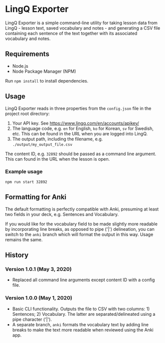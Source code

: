 # LingQ Exporter

LingQ Exporter is a simple command-line utility for taking lesson data from LingQ - lesson text, saved vocabulary and notes - and generating a CSV file containing each sentence of the text together with its associated vocabulary and notes.

## Requirements

- Node.js
- Node Package Manager (NPM)

Run `npm install` to install dependencies.

## Usage

LingQ Exporter reads in three properties from the `config.json` file in the project root directory:

1. Your API key. See <https://www.lingq.com/en/accounts/apikey/>
2. The language code, e.g. `en` for English, `ko` for Korean, `sv` for Swedish, etc. This can be found in the URL when you are logged into LingQ.
3. The output path, including the filename, e.g. `./output/my_output_file.csv`

The content ID, e.g. `32892` should be passed as a command line argument. This can found in the URL when the lesson is open.

### Example usage

`npm run start 32892`

## Formatting for Anki

The default formatting is perfectly compatible with Anki, presuming at least two fields in your deck, e.g. Sentences and Vocabulary.

If you would like for the vocabulary field to be made slightly more readable by incorporating line breaks, as opposed to pipe ('|') delineation, you can switch to the `anki` branch which will format the output in this way. Usage remains the same.

## History

### Version 1.0.1 (May 3, 2020)

- Replaced all command line arguments except content ID with a config file.

### Version 1.0.0 (May 1, 2020)

- Basic CLI functionality. Outputs the file to CSV with two columns: 1) Sentences; 2) Vocabulary. The latter are separated/delineated using a pipe character ('|').
- A separate branch, `anki` formats the vocabulary text by adding line breaks to make the text more readable when reviewed using the Anki app.
